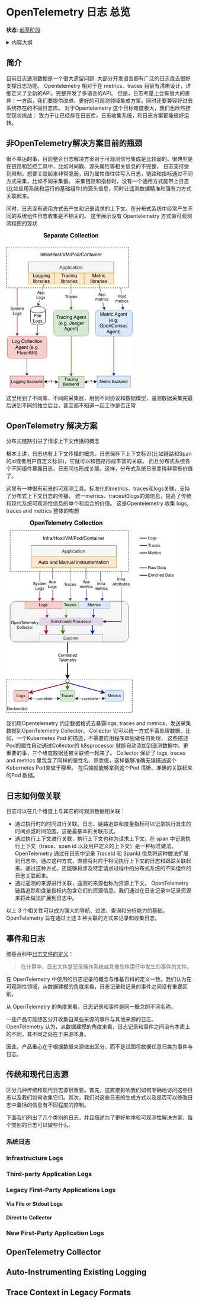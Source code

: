 # OpenTelemetry 日志 总览

**状态**: [起草阶段](https://opentelemetry.io/status/)

<details>
<summary>内容大纲</summary>

<!-- toc -->

- [简介](#introduction)
- [非OpenTelemetry解决方案目前的瓶颈](#limitations-of-non-opentelemetry-solutions)
- [OpenTelemetry解决方案介绍](#opentelemetry-solution)
- [日志如何做关联](#log-correlation)
- [事件和日志](#events-and-logs)
- [传统和现在日志源](#legacy-and-modern-log-sources)
  * [系统日志](#system-logs)
  * [组件日志](#infrastructure-logs)
  * [第三方应用日志](#third-party-application-logs)
  * [老系统自身业务日志](#legacy-first-party-applications-logs)
    + [Via File or Stdout Logs](#via-file-or-stdout-logs)
    + [Direct to Collector](#direct-to-collector)
  * [新系统自身业务日志](#new-first-party-application-logs)
- [OpenTelemetry Collector](#opentelemetry-collector)
- [自动检测已存在日志行为](#auto-instrumenting-existing-logging)


<!-- tocstop -->

</details>

## 简介

目前日志遥测数据是一个很大遗留问题. 大部分开发语言都有广泛的日志库去很好支撑日志功能。
Opentelemetry 相对于在 metrics、traces 目前有清晰设计，详细定义了全新的API，完整开发了多语言的API。
但是，日志考量上会有很大的差异：一方面，我们要提供改进、更好的可观测领域集成方案，同时还要兼容好过去系统存在的不同日志库。
对于Opentelemetry 这个目标难度极大，我们也欣然接受现状挑战：
致力于让已经存在日志库，日志收集系统，和日志方案都能很好运转。

## 非OpenTelemetry解决方案目前的瓶颈

很不幸运的事，目前整合日志解决方案对于可观测信号集成是比较弱的。很典型是在链路和监控工具中，比如时间戳、源头属性等相关信息的不完整，
日志支持受到限制。想要关联起来非常脆弱，因为属性值往往写入日志，链路和指标通过不同方式采集，比如不同采集器。
采集链路和指标时，没有一个通用方式能带上日志(比如应用系统和运行的基础组件)的源头信息，同时让遥测数据精准和强有力方式关联起来。

同时，日志没有通用方式去产生和记录请求的上下文。在分布式系统中经常产生不同的系统组件日志收集是不相关的。
这里展示没有 Opentelemetry 方式做可观测流程图的现状



![Separate Collection Diagram](https://github.com/open-telemetry/opentelemetry-specification/blob/main/specification/logs/img/separate-collection.png)

这里用到了不同库，不同的采集器，用到不同协议和数据模型，遥测数据采集完最后送到不同的独立后台，甚至都不知道一起工作是否正常


## OpenTelemetry 解决方案


分布式链路引进了请求上下文传播的概念

根本上讲，日志也有上下文传播的概念。日志保存下上下文标识(比如链路和Span的id或者用户自定义标识)，它就可以和链路形成丰富的关联。
而且分布式系统各个不同组件暴露日志，日志间也形成关联。这样，分布式系统日志变得非常有价值了。

这里有一种很有前景的可观测工具。标准化的metrics、traces和logs关联，支持了分布式上下文日志的传播，
统一metrics、traces和logs的源信息，提高了传统和现代系统可观测性信息的单个和组合的价值。
这是Opentelemetry 收集 logs, traces and metrics 整体的构想



![Unified Collection Diagram](https://github.com/open-telemetry/opentelemetry-specification/blob/main/specification/logs/img/unified-collection.png)

我们用Opentelemetry 约定数据格式去暴露logs, traces and metrics，发送采集数据到OpenTelemetry Collector，
Collector 它可以统一方式丰富处理数据。比如，一个Kubernetes Pod 的描述，不需要应用程序单独做任何处理，
这些描述Pod的属性自动通过Collector的 k8sprocessor 就能自动添加到遥测数据中。更重要的事，三个维度数据还被关联统一起来了。
Collector 保证了 logs, traces and metrics 里包含了同样的属性名、熟悉值，这样能够准确无误描述这个Kubernetes Pod来做于哪里。
在后端就能够拿到这个Pod 清晰、准确的关联起来的Pod 数据。



## 日志如何做关联

日志可以在几个维度上与其它的可观测数据相关联： 

- 通过执行时的时间进行关联。日志、链路追踪和度量指标可以记录执行发生的时间点或时间范围。这是最基本的关联形式。
- 通过执行上下文进行关联，执行上下文也称为请求上下文。在 span 中记录执行上下文（trace、span id 以及用户定义的上下文）是一种标准做法。OpenTelemetry 通过在日志中记录 TraceId 和 SpanId 信息将这种做法扩展到日志中。通过这种方式，直接将对应于相同执行上下文的日志和跟踪关联起来。通过这种方式，还能够将涉及特定请求过程中的分布式系统的不同组件的日志关联起来。
- 通过遥测的来源进行关联，遥测的来源也称为资源上下文。 OpenTelemetry 链路追踪和度量指标内包含它们的资源信息。我们通过在日志记录中记录资源来将此做法扩展到日志中。

以上 3 个相关性可以成为强大的导航、过滤、查询和分析能力的基础。 OpenTelemetry 旨在通过上述 3 种关联的方式来记录和收集日志。

## 事件和日志

维基百科中[日志文件的定义](https://en.wikipedia.org/wiki/Log_file)：

> 在计算中，日志文件是记录操作系统或其他软件运行中发生的事件的文件。

在 OpenTelemetry 中使用的日志记录的概念与维基百科的定义一致。我们认为在可观测性领域，从数据建模的角度来看，日志记录和记录的事件之间没有重要区别。

从 OpenTelemetry 的角度来看，日志记录和事件是同一概念的不同名称。

一些产品可能想区分开收集自某些来源的事件与其他来源的日志。OpenTelemetry 认为，从数据建模的角度来看，日志记录和事件之间没有本质上的不同，其不同之处在于来源本身。

因此，产品重心在于根据数据来源做出区分，而不是试图将数据任意归类为事件与日志。

## 传统和现代日志源

区分几种传统和现代日志源很重要。首先，这直接影响我们如何准确地访问这些日志以及我们如何收集它们。其次，我们对这些日志的生成方式以及是否可以修改日志中囊括的信息有不同程度的控制。

下面我们列出了几个类别的日志，并且描述为了更好地体验可观测性解决方案，每个类别的日志可以做些什么。

### 系统日志



### Infrastructure Logs



### Third-party Application Logs



### Legacy First-Party Applications Logs



#### Via File or Stdout Logs


#### Direct to Collector



### New First-Party Application Logs


## OpenTelemetry Collector


## Auto-Instrumenting Existing Logging



## Trace Context in Legacy Formats
